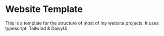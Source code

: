 # Website Template
This is a template for the structure of most of my website projects. It uses typescript, Tailwind & DaisyUI.
